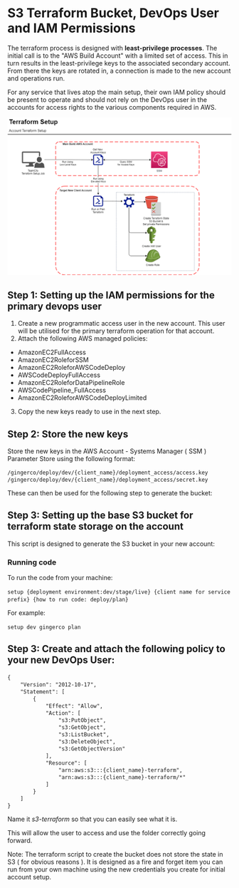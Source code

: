 # S3 Terraform Bucket, DevOps User and IAM Permissions

The terraform process is designed with **least-privilege processes**. The initial call is to the "AWS Build Account" with a limited set of access. This in turn results in the least-privilege keys to the associated secondary account. From there the keys are rotated in, a connection is made to the new account and operations run.

For any service that lives atop the main setup, their own IAM policy should be present to operate and should not rely on the DevOps user in the accounts for access rights to the various components required in AWS.

![Network Diagram](documentation/Terraform_Initial_Setup.png)


## Step 1: Setting up the IAM permissions for the primary devops user

1. Create a new programmatic access user in the new account. This user will be utilised for the primary terraform operation for that account. 
2. Attach the following AWS managed policies:

* AmazonEC2FullAccess
* AmazonEC2RoleforSSM
* AmazonEC2RoleforAWSCodeDeploy
* AWSCodeDeployFullAccess
* AmazonEC2RoleforDataPipelineRole
* AWSCodePipeline_FullAccess
* AmazonEC2RoleforAWSCodeDeployLimited

3. Copy the new keys ready to use in the next step.

## Step 2: Store the new keys
Store the new keys in the AWS Account - Systems Manager ( SSM ) Parameter Store using the following format:

```
/gingerco/deploy/dev/{client_name}/deployment_access/access.key
/gingerco/deploy/dev/{client_name}/deployment_access/secret.key
```

These can then be used for the following step to generate the bucket:

## Step 3: Setting up the base S3 bucket for terraform state storage on the account

This script is designed to generate the S3 bucket in your new account:

### Running code

To run the code from your machine: 

```setup {deployment environment:dev/stage/live} {client name for service prefix} {how to run code: deploy/plan}```

For example:

```setup dev gingerco plan```


## Step 3: Create and attach the following policy to your new DevOps User:

```
{
    "Version": "2012-10-17",
    "Statement": [
        {
            "Effect": "Allow",
            "Action": [
                "s3:PutObject",
                "s3:GetObject",
                "s3:ListBucket",
                "s3:DeleteObject",
                "s3:GetObjectVersion"
            ],
            "Resource": [
                "arn:aws:s3:::{client_name}-terraform",
                "arn:aws:s3:::{client_name}-terraform/*"
            ]
        }
    ]
}
```

Name it *s3-terraform* so that you can easily see what it is.

This will allow the user to access and use the folder correctly going forward.

Note: The terraform script to create the bucket does not store the state in S3 ( for obvious reasons ). It is designed as a fire and forget item you can run from your own machine using the new credentials you create for initial account setup.